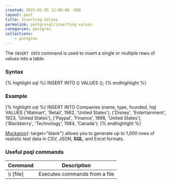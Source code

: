 ```yaml
---
created: 2021-01-05 12:00:00 -500
layout: post
title: Inserting Values
permalink: postgresql/inserting-values
categories: postgres
collections: 
    - postgres
---
```


The ```INSERT INTO``` command is used to insert a single or multiple rows of values into a table.

### Syntax

{% highlight sql %}
INSERT INTO <table-name> (<list-of-attributes>) 
VALUES (<list-of-values>);
{% endhighlight %}

### Example

{% highlight sql %}
INSERT INTO Companies (name, type, founded, hq) 
VALUES ('Walmart', 'Retail', 1962, 'United States'),
('Disney', 'Entertainment', 1923, 'United States'),
('Paypal', 'Finance', 1998, 'United States'),
('Blackberry', 'Technology', 1984, 'Canada');
{% endhighlight %}

[Mockaroo](https://mockaroo.com/){: target="blank"} allows you to generate up to 1,000 rows of realistic test data in CSV, JSON, **SQL**, and Excel formats.

### Useful psql commands

<table>
    <thead>
        <tr>
            <th>Command</th>
            <th>Description</th>
        </tr>
    </thead>
    <tbody>
        <tr>
            <td>\i [file]</td>
            <td>Executes commands from a file</td>
        </tr>
    </tbody>
</table>